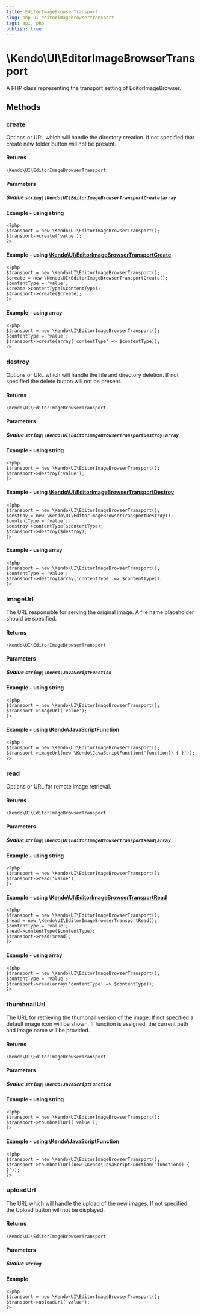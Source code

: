 ```yaml
---
title: EditorImageBrowserTransport
slug: php-ui-editorimagebrowsertransport
tags: api, php
publish: true
---
```


# \Kendo\UI\EditorImageBrowserTransport

A PHP class representing the transport setting of EditorImageBrowser.


## Methods

### create

Options or URL which will handle the directory creation. If not specified that create new folder button will not be present.

#### Returns
`\Kendo\UI\EditorImageBrowserTransport`

#### Parameters

##### $value `string|\Kendo\UI\EditorImageBrowserTransportCreate|array`




#### Example  - using string
    <?php
    $transport = new \Kendo\UI\EditorImageBrowserTransport();
    $transport->create('value');
    ?>


#### Example - using [\Kendo\UI\EditorImageBrowserTransportCreate](/kendo-ui/api/wrappers/php/Kendo/UI/EditorImageBrowserTransportCreate)
    <?php
    $transport = new \Kendo\UI\EditorImageBrowserTransport();
    $create = new \Kendo\UI\EditorImageBrowserTransportCreate();
    $contentType = 'value';
    $create->contentType($contentType);
    $transport->create($create);
    ?>

#### Example - using array

    <?php
    $transport = new \Kendo\UI\EditorImageBrowserTransport();
    $contentType = 'value';
    $transport->create(array('contentType' => $contentType));
    ?>

### destroy

Options or URL which will handle the file and directory deletion. If not specified the delete button will not be present.

#### Returns
`\Kendo\UI\EditorImageBrowserTransport`

#### Parameters

##### $value `string|\Kendo\UI\EditorImageBrowserTransportDestroy|array`




#### Example  - using string
    <?php
    $transport = new \Kendo\UI\EditorImageBrowserTransport();
    $transport->destroy('value');
    ?>


#### Example - using [\Kendo\UI\EditorImageBrowserTransportDestroy](/kendo-ui/api/wrappers/php/Kendo/UI/EditorImageBrowserTransportDestroy)
    <?php
    $transport = new \Kendo\UI\EditorImageBrowserTransport();
    $destroy = new \Kendo\UI\EditorImageBrowserTransportDestroy();
    $contentType = 'value';
    $destroy->contentType($contentType);
    $transport->destroy($destroy);
    ?>

#### Example - using array

    <?php
    $transport = new \Kendo\UI\EditorImageBrowserTransport();
    $contentType = 'value';
    $transport->destroy(array('contentType' => $contentType));
    ?>

### imageUrl
The URL responsible for serving the original image. A file name placeholder should be specified.

#### Returns
`\Kendo\UI\EditorImageBrowserTransport`

#### Parameters

##### $value `string|\Kendo\JavaScriptFunction`



#### Example  - using string
    <?php
    $transport = new \Kendo\UI\EditorImageBrowserTransport();
    $transport->imageUrl('value');
    ?>

#### Example  - using \Kendo\JavaScriptFunction
    <?php
    $transport = new \Kendo\UI\EditorImageBrowserTransport();
    $transport->imageUrl(new \Kendo\JavaScriptFunction('function() { }'));
    ?>

### read

Options or URL for remote image retrieval.

#### Returns
`\Kendo\UI\EditorImageBrowserTransport`

#### Parameters

##### $value `string|\Kendo\UI\EditorImageBrowserTransportRead|array`




#### Example  - using string
    <?php
    $transport = new \Kendo\UI\EditorImageBrowserTransport();
    $transport->read('value');
    ?>


#### Example - using [\Kendo\UI\EditorImageBrowserTransportRead](/kendo-ui/api/wrappers/php/Kendo/UI/EditorImageBrowserTransportRead)
    <?php
    $transport = new \Kendo\UI\EditorImageBrowserTransport();
    $read = new \Kendo\UI\EditorImageBrowserTransportRead();
    $contentType = 'value';
    $read->contentType($contentType);
    $transport->read($read);
    ?>

#### Example - using array

    <?php
    $transport = new \Kendo\UI\EditorImageBrowserTransport();
    $contentType = 'value';
    $transport->read(array('contentType' => $contentType));
    ?>

### thumbnailUrl
The URL for retrieving the thumbnail version of the image. If not specified a default image icon will be shown.
If function is assigned, the current path and image name will be provided.

#### Returns
`\Kendo\UI\EditorImageBrowserTransport`

#### Parameters

##### $value `string|\Kendo\JavaScriptFunction`



#### Example  - using string
    <?php
    $transport = new \Kendo\UI\EditorImageBrowserTransport();
    $transport->thumbnailUrl('value');
    ?>

#### Example  - using \Kendo\JavaScriptFunction
    <?php
    $transport = new \Kendo\UI\EditorImageBrowserTransport();
    $transport->thumbnailUrl(new \Kendo\JavaScriptFunction('function() { }'));
    ?>

### uploadUrl
The URL which will handle the upload of the new images. If not specified the Upload button will not be displayed.

#### Returns
`\Kendo\UI\EditorImageBrowserTransport`

#### Parameters

##### $value `string`



#### Example 
    <?php
    $transport = new \Kendo\UI\EditorImageBrowserTransport();
    $transport->uploadUrl('value');
    ?>

